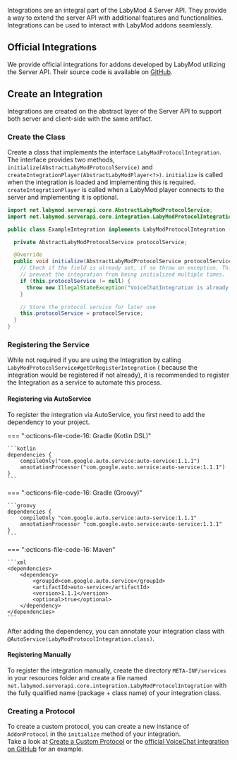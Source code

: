 Integrations are an integral part of the LabyMod 4 Server API. They provide a way to extend the server API with
additional features and functionalities. Integrations can be used to interact with LabyMod addons seamlessly.

## Official Integrations

We provide official integrations for addons developed by LabyMod utilizing the Server API. Their source code is
available on [GitHub](https://github.com/LabyMod/labymod4-server-api-integrations).

## Create an Integration

Integrations are created on the abstract layer of the Server API to support both server and client-side with the same
artifact. <br/>

### Create the Class

Create a class that implements the interface `LabyModProtocolIntegration`.
The interface provides two methods, `initialize(AbstractLabyModProtocolService)` and
`createIntegrationPlayer(AbstractLabyModPlayer<?>)`. `initialize` is called when the integration is loaded and
implementing this is required. `createIntegrationPlayer` is called when a LabyMod player connects to the server and
implementing it is optional.

```java
import net.labymod.serverapi.core.AbstractLabyModProtocolService;
import net.labymod.serverapi.core.integration.LabyModProtocolIntegration;

public class ExampleIntegration implements LabyModProtocolIntegration {

  private AbstractLabyModProtocolService protocolService;

  @Override
  public void initialize(AbstractLabyModProtocolService protocolService) {
    // Check if the field is already set, if so throw an exception. This is a good practice to
    // prevent the integration from being initialized multiple times.
    if (this.protocolService != null) {
      throw new IllegalStateException("VoiceChatIntegration is already initialized");
    }

    // Store the protocol service for later use
    this.protocolService = protocolService;
  }
}
```

### Registering the Service

While not required if you are using the Integration by calling `LabyModProtocolService#getOrRegisterIntegration` (
because the integration would be registered if not already), it is recommended to register the Integration as a service
to automate this process.

#### Registering via AutoService

To register the integration via AutoService, you first need to add the dependency to your project.

=== ":octicons-file-code-16: Gradle (Kotlin DSL)"

    ```kotlin
    dependencies {
        compileOnly("com.google.auto.service:auto-service:1.1.1")
        annotationProcessor("com.google.auto.service:auto-service:1.1.1")
    }
    ```

=== ":octicons-file-code-16: Gradle (Groovy)"

    ```groovy
    dependencies {
        compileOnly "com.google.auto.service:auto-service:1.1.1" 
        annotationProcessor "com.google.auto.service:auto-service:1.1.1" 
    }
    ```

=== ":octicons-file-code-16: Maven"

    ```xml
    <dependencies>
        <dependency>
            <groupId>com.google.auto.service</groupId>
            <artifactId>auto-service</artifactId>
            <version>1.1.1</version>
            <optional>true</optional>
        </dependency>
    </dependencies>
    ```

After adding the dependency, you can annotate your integration class with `@AutoService(LabyModProtocolIntegration.class)`.

#### Registering Manually

To register the integration manually, create the directory `META-INF/services` in your resources folder and create a
file named `net.labymod.serverapi.core.integration.LabyModProtocolIntegration` with the fully qualified name (package +
class name) of your integration class.

### Creating a Protocol

To create a custom protocol, you can create a new instance of `AddonProtocol` in the `initialize` method of your integration. <br/>
Take a look at [Create a Custom Protocol](protocols.md#create-a-custom-protocol) or the [official VoiceChat integration on GitHub](https://github.com/LabyMod/labymod4-server-api-integrations/blob/master/voicechat/src/main/java/net/labymod/serverapi/integration/voicechat/VoiceChatIntegration.java) for an example.
